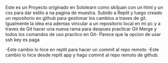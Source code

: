 Este es un Proyecto originado en Sololearn como skiljuan con un html y un css para dar estilo a na pagina de muestra.
Subido a Replit y luego creado un repositorio en github para gestionar los cambios a traves de git.
Igualmente la idea era ademas vincular a un repositorio local en mi pc y a traves de Git hacer una nueva rama para 
despues practicar Git Merge y todos los comandos de uso practico en Git-
Parece que la opcion de usar ssh key es paga

-Este cambio lo hice en replit para hacer un commit al repo remoto
-Este cambio lo hice desde replit app y hago commit al repo remoto de github.